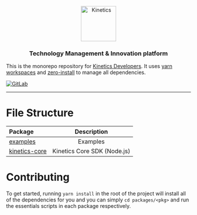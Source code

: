 <div align="center">
<img src="https://kinetics.dev/favicon.svg" height="96" width="96" alt="Kinetics">
<h3>Technology Management & Innovation platform</h3>
</div>

This is the monorepo repository for [Kinetics Developers](https://www.kinetics.dev/developers). It
uses [yarn workspaces](https://yarnpkg.com/features/workspaces) and [zero-install](https://yarnpkg.com/features/zero-installs) to manage all dependencies.

<div align="center" style="display: flex; gap: 8px;">
<a alt="GitLab" href="https://kinetics-au.medium.com/"><img alt="GitLab" src="https://img.shields.io/badge/Medium-12100E?style=for-the-badge&logo=medium&logoColor=white"/></a>
</div>

---


# File Structure

| Package                                  |         Description         |
| :--------------------------------------- | :-------------------------: |
| [examples](/packages/examples)           |          Examples           |
| [kinetics-core](/packages/kinetics-core) | Kinetics Core SDK (Node.js) |

# Contributing

To get started, running `yarn install` in the root of the project will install all of the
dependencies for you and you can simply `cd packages/<pkg>` and run the essentials scripts in each package respectively.